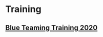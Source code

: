 # Training

## <a href='https://www.chiheb-chebbi.com/' target="blank">Blue Teaming Training 2020</a>